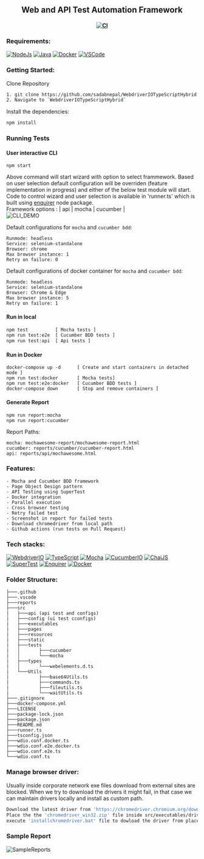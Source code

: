 <h2 align="center"> Web and API Test Automation Framework </h2>

<h4 align="center">

[![CI](https://github.com/sadabnepal/WebdriverIOTypeScriptHybrid/actions/workflows/nodejs.yml/badge.svg)](https://github.com/sadabnepal/WebdriverIOTypeScriptHybrid/actions/workflows/nodejs.yml)
</h4>

### Requirements:
[![NodeJs](https://img.shields.io/badge/-NodeJS%20v12%20OR%20later-%23339933?logo=npm)](https://nodejs.org/en/download/)
[![Java](https://img.shields.io/badge/-Java%20JDK-%23007396?logo=java&logoColor=black&)](https://www.oracle.com/java/technologies/downloads/)
[![Docker](https://img.shields.io/badge/-Docker-0db7ed?logo=docker&logoColor=white)](https://docs.docker.com/engine/install/)
[![VSCode](https://img.shields.io/badge/-Visual%20Studio%20Code-%233178C6?logo=visual-studio-code)](https://code.visualstudio.com/download)

### Getting Started:
Clone Repository
```bash
1. git clone https://github.com/sadabnepal/WebdriverIOTypeScriptHybrid.git
2. Navigate to `WebdriverIOTypeScriptHybrid`
```

Install the dependencies:
```bash
npm install
```
### Running Tests

#### User interactive CLI
```
npm start
```
Above command will start wizard with option to select frammework. Based on user selection default configuration will be overriden (feature implementation in progress) and either of the below test module will start. Code to control wizard and user selection is available in 'runner.ts' which is built using [enquirer](https://www.npmjs.com/package/enquirer) node package.<br>
Framework options : | api | mocha | cucumber | <br>
![CLI_DEMO](https://user-images.githubusercontent.com/65847528/144734571-7e1d6433-ef4c-456d-87a0-5e7bad812829.gif)

Default configurations for `mocha` and `cucumber bdd`:
```
Runmode: headless
Service: selenium-standalone
Browser: chrome
Max browser instance: 1
Retry on failure: 0
```

Default configurations of docker container for `mocha` and `cucumber bdd`:
```
Runmode: headless
Service: selenium-standalone
Browser: Chrome & Edge
Max browser instance: 5
Retry on failure: 1
```

#### Run in local
```bash
npm test          [ Mocha tests ]
npm run test:e2e  [ Cucumber BDD tests ]
npm run test:api  [ Api tests ]
```

#### Run in Docker
```
docker-compose up -d      [ Create and start containers in detached mode ]
npm run test:docker       [ Mocha tests]
npm run test:e2e:docker   [ Cucumber BDD tests ]
docker-compose down       [ Stop and remove containers ]
```

#### Generate Report
```
npm run report:mocha
npm run report:cucumber
```

Report Paths:
```
mocha: mochawesome-report/mochawesome-report.html
cucumber: reports/cucumber/cucumber-report.html
api: reports/api/mochawesome.html
```

### Features:
    - Mocha and Cucumber BDD framework
    - Page Object Design pattern
    - API Testing using SuperTest
    - Docker integration
    - Parallel execution
    - Cross browser testing
    - Retry failed test
    - Screenshot in report for failed tests
    - Download chromedriver from local path
    - Github actions (run tests on Pull Request)

### Tech stacks:
[![WebdriverIO](https://img.shields.io/badge/-WebdriverI/O-EA5906?logo=WebdriverIO&logoColor=white)](https://webdriver.io/)
[![TypeScript](https://img.shields.io/badge/-TypeScript-%233178C6?logo=Typescript&logoColor=black)](https://www.typescriptlang.org/)
[![Mocha](https://img.shields.io/badge/-Mocha-%238D6748?logo=Mocha&logoColor=white)](https://mochajs.org/)
[![CucumberIO](https://img.shields.io/badge/-Cucumber.io-brightgreen?logo=cucumber&logoColor=white)](https://cucumber.io/)
[![ChaiJS](https://img.shields.io/badge/-ChaiJS-900C3F?logo=Java&logoColor=white)](https://www.chaijs.com/)
[![SuperTest](https://img.shields.io/badge/-SuperTest-07BA82?logoColor=white)](https://github.com/visionmedia/supertest)
[![Enquirer](https://img.shields.io/badge/-Enquirer-f0db4f?logoColor=white)](https://github.com/enquirer/enquirer)
[![Docker](https://img.shields.io/badge/-Docker-0db7ed?logo=docker&logoColor=white)](https://www.docker.com/)

### Folder Structure:
```
├───.github
├───.vscode
├───reports
├───src
|   ├───api (api test and configs)
|   ├───config (ui test cconfigs)
|   ├───executables
|   ├───pages
|   ├───resources
|   ├───static
|   ├───tests
|   │  	    ├───cucumber
|   │       └───mocha
|   ├───types
|   │       └───webelements.d.ts
|   └───Utils
|           ├───base64Utils.ts
|           ├───commands.ts
|           ├───fileutils.ts
|           └───waitUtils.ts
├───.gitignore
├───docker-compose.yml
├───LICENSE
├───package-lock.json
├───package.json
├───README.md
├───runner.ts
├───tsconfig.json
├───wdio.conf.docker.ts
├───wdio.conf.e2e.docker.ts
├───wdio.conf.e2e.ts
└───wdio.conf.ts
```

### Manage browser driver:
Usually inside corporate network exe files download from external sites are blocked.
When we try to download the drivers it might fail, in that case we can maintain drivers
locally and install as custom path.
```bash
Download the latest driver from 'https://chromedriver.chromium.org/downloads'
Place the the 'chromedriver_win32.zip' file inside src/executables/drivers 
execute 'installchromedriver.bat' file to dowload the driver from placed folder
```

### Sample Report
![SampleReports](https://user-images.githubusercontent.com/65847528/144699948-507b314e-9639-450c-b127-fb9b0721a2d8.gif)
